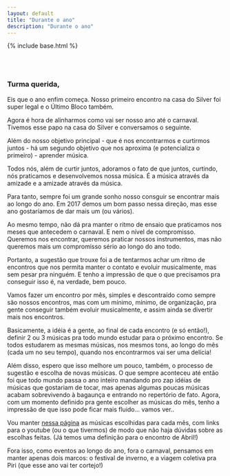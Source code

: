 ```yaml
---
layout: default
title: "Durante o ano"
description: "Durante o ano"
---
```

{% include base.html %}

<style type="text/css" media="screen">

  img {
    width:80%;
    margin: 5px 0;

  }

</style>


<br/><br/>

### Turma querida,

Eis que o ano enfim começa. Nosso primeiro encontro na casa do Silver foi super legal e o Último Bloco também.

Agora é hora de alinharmos como vai ser nosso ano até o carnaval. Tivemos esse papo na casa do Silver e conversamos o seguinte.

Além do nosso objetivo principal - que é nos encontrarmos e curtirmos juntos - há um segundo objetivo que nos aproxima (e potencializa o primeiro) - aprender música. 

Todos nós, além de curtir juntos, adoramos o fato de que juntos, curtindo, nós praticamos e desenvolvemos nossa música. É a música através da amizade e a amizade através da música.

Para tanto, sempre foi um grande sonho nosso consguir se encontrar mais ao longo do ano. Em 2017 demos um bom passo nessa direção, mas esse ano gostaríamos de dar mais um (ou vários).

Ao mesmo tempo, não dá pra manter o ritmo de ensaio que praticamos nos meses que antecedem o carnaval. E nem o nível de compromisso. Queremos nos encontrar, queremos praticar nossos instrumentos, mas não queremos mais um compromisso sério ao longo do ano todo.

Portanto, a sugestão que trouxe foi a de tentarmos achar um ritmo de encontros que nos permita manter o contato e evoluir musicalmente, mas sem pesar pra ninguém. E tenho a impressão de que o que precisamos pra conseguir isso é, na verdade, bem pouco.

Vamos fazer um encontro por mês, simples e descontraído como sempre são nossos encontros, mas com um mínimo, mínimo, de organização, pra gente conseguir também evoluir musicalmente, e assim ainda se divertir mais nos encontros.

Basicamente, a idéia é a gente, ao final de cada encontro (e só então!), definir 2 ou 3 músicas pra todo mundo estudar para o próximo encontro. Se todos estudarem as mesmas músicas, nos mesmos tons, ao longo do mês (cada um no seu tempo), quando nos encontrarmos vai ser uma delícia!

Além disso, espero que isso melhore um pouco, também, o processo de sugestão e escolha de novas músicas. O que sempre aconteceu até então foi que todo mundo passa o ano inteiro mandando pro zap idéias de músicas que gostariam de tocar, mas apenas algumas poucas músicas acabam sobrevivendo à bagaunça e entrando no repertório de fato. Agora, com um momento definido pra gente escolher as músicas do mês, tenho a impressão de que isso pode ficar mais fluido... vamos ver..

Vou manter [nessa página]({{base}}/repertorio) as músicas escolhidas para cada mês, com links para o youtube (ou o que tivermos) de modo que não haja dúvidas sobre as escolhas feitas. (Já temos uma definição para o encontro de Abril!)

Fora isso, como eventos ao longo do ano, fora o carnaval, pensamos em manter apenas dois marcos: o festival de inverno, e a viagem coletiva pra Piri (que esse ano vai ter cortejo!)

<br/>
<br/>
<br/>
<br/>
<br/>
<br/>
<br/>
<br/>
<br/>
<br/>
<br/>








